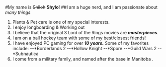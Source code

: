 #My name is ~~Shiloh~~ **Shylo**!
##I am a huge nerd, and I am passionate about *many things*

1. Plants & Pet care is one of my special interests.
2. I enjoy longboarding & Working out
3. I believe that the original 3 Lord of the Rings movies are **_masterpieces_**.
4. I am on a ball hockey team with some of my best/closest friends!
5. I have enjoyed PC gaming for over **_10 years._** Some of my favorites include:
--*Borderlands 2
--*Hollow Knight
--*Spore
--*Guild Wars 2
--*Subnautica
6. I come from a military family, and named after the base in Manitoba .
